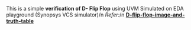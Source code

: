 This is a simple **verification of D- Flip Flop** using UVM Simulated on EDA playground (Synopsys VCS simulator)/n
_Refer:_/n
**[D-flip-flop-image-and-truth-table](https://github.com/Mhd-Shah/Verification-of-D--flipflop-using-UVM/blob/main/D-Flip-Flop-Circuit-Truth-Table.png)**
